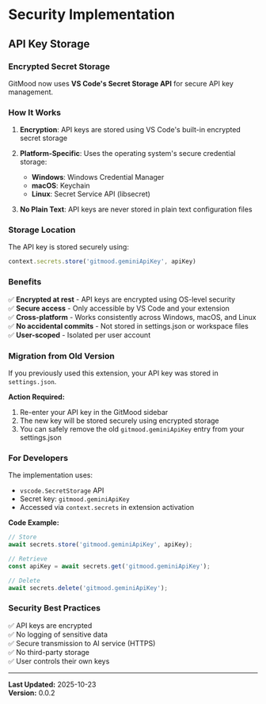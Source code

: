 # Security Implementation

## API Key Storage

### Encrypted Secret Storage

GitMood now uses **VS Code's Secret Storage API** for secure API key management.

### How It Works

1. **Encryption**: API keys are stored using VS Code's built-in encrypted secret storage
2. **Platform-Specific**: Uses the operating system's secure credential storage:
   - **Windows**: Windows Credential Manager
   - **macOS**: Keychain
   - **Linux**: Secret Service API (libsecret)

3. **No Plain Text**: API keys are never stored in plain text configuration files

### Storage Location

The API key is stored securely using:
```typescript
context.secrets.store('gitmood.geminiApiKey', apiKey)
```

### Benefits

✅ **Encrypted at rest** - API keys are encrypted using OS-level security  
✅ **Secure access** - Only accessible by VS Code and your extension  
✅ **Cross-platform** - Works consistently across Windows, macOS, and Linux  
✅ **No accidental commits** - Not stored in settings.json or workspace files  
✅ **User-scoped** - Isolated per user account  

### Migration from Old Version

If you previously used this extension, your API key was stored in `settings.json`. 

**Action Required:**
1. Re-enter your API key in the GitMood sidebar
2. The new key will be stored securely using encrypted storage
3. You can safely remove the old `gitmood.geminiApiKey` entry from your settings.json

### For Developers

The implementation uses:
- `vscode.SecretStorage` API
- Secret key: `gitmood.geminiApiKey`
- Accessed via `context.secrets` in extension activation

**Code Example:**
```typescript
// Store
await secrets.store('gitmood.geminiApiKey', apiKey);

// Retrieve
const apiKey = await secrets.get('gitmood.geminiApiKey');

// Delete
await secrets.delete('gitmood.geminiApiKey');
```

### Security Best Practices

✅ API keys are encrypted  
✅ No logging of sensitive data  
✅ Secure transmission to AI service (HTTPS)  
✅ No third-party storage  
✅ User controls their own keys  

---

**Last Updated:** 2025-10-23  
**Version:** 0.0.2

